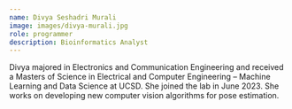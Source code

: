 ```yaml
---
name: Divya Seshadri Murali
image: images/divya-murali.jpg
role: programmer
description: Bioinformatics Analyst
---
```


Divya majored in Electronics and Communication Engineering and received a Masters of Science in Electrical and Computer Engineering – Machine Learning and Data Science at UCSD. She joined the lab in June 2023. She works on developing new computer vision algorithms for pose estimation.